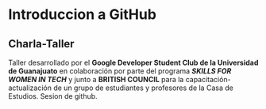 
# Introduccion a GitHub

## Charla-Taller

Taller desarrollado por el **Google Developer Student Club de la Universidad de Guanajuato** en colaboración por parte del programa _**SKILLS FOR WOMEN IN TECH**_ y junto a **BRITISH COUNCIL** para la capacitación-actualización de un grupo de estudiantes y profesores de la Casa de Estudios.
Sesion de github.
